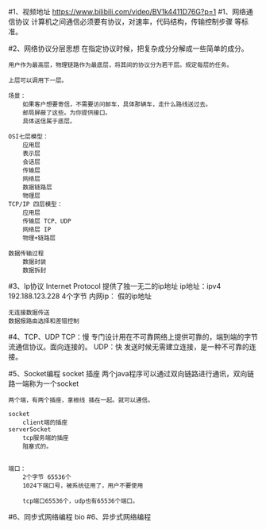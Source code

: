 #1、视频地址
    https://www.bilibili.com/video/BV1k4411D76G?p=1
#1、网络通信协议
    计算机之间通信必须要有协议，对速率，代码结构，传输控制步骤 等标准。

#2、网络协议分层思想
    在指定协议时候，把复杂成分分解成一些简单的成分。
    
    用户作为最高层，物理链路作为最底层，将其间的协议分为若干层。规定每层的任务。
    
    上层可以调用下一层。
    
    场景：
        如果客户想要寄信，不需要访问邮车，具体那辆车，走什么路线送过去。
        邮局屏蔽了这些。为你提供接口。
        具体送信属于底层。
    
    OSI七层模型：
        应用层
        表示层
        会话层
        传输层
        网络层
        数据链路层
        物理层
    TCP/IP 四层模型：
        应用层
        传输层 TCP、UDP
        网络层 IP
        物理+链路层
        
    数据传输过程
        数据封装
        数据拆封
#3、Ip协议 Internet Protocol
    提供了独一无二的ip地址
    ip地址：ipv4
        192.188.123.228
        4个字节
    内网ip： 假的ip地址
        
        
        
    无连接数据传送
    数据报路由选择和差错控制
    

#4、TCP、UDP
    TCP：慢
        专门设计用在不可靠网络上提供可靠的，端到端的字节流通信协议。面向连接的。
    UDP：快
        发送时候无需建立连接，是一种不可靠的连接。
        
#5、Socket编程 
    socket 插座
    两个java程序可以通过双向链路进行通讯，双向链路一端称为一个socket
    
    两个端，有两个插座，拿根线 插在一起。就可以通信。
    
    socket
        client端的插座
    serverSocket
        tcp服务端的插座
        阻塞式的。
        
        
    端口：
        2个字节 65536个
        1024下端口号，被系统征用了，用户不要使用
        
        tcp端口65536个，udp也有65536个端口。   
#6、同步式网络编程
    bio
#6、异步式网络编程
    
